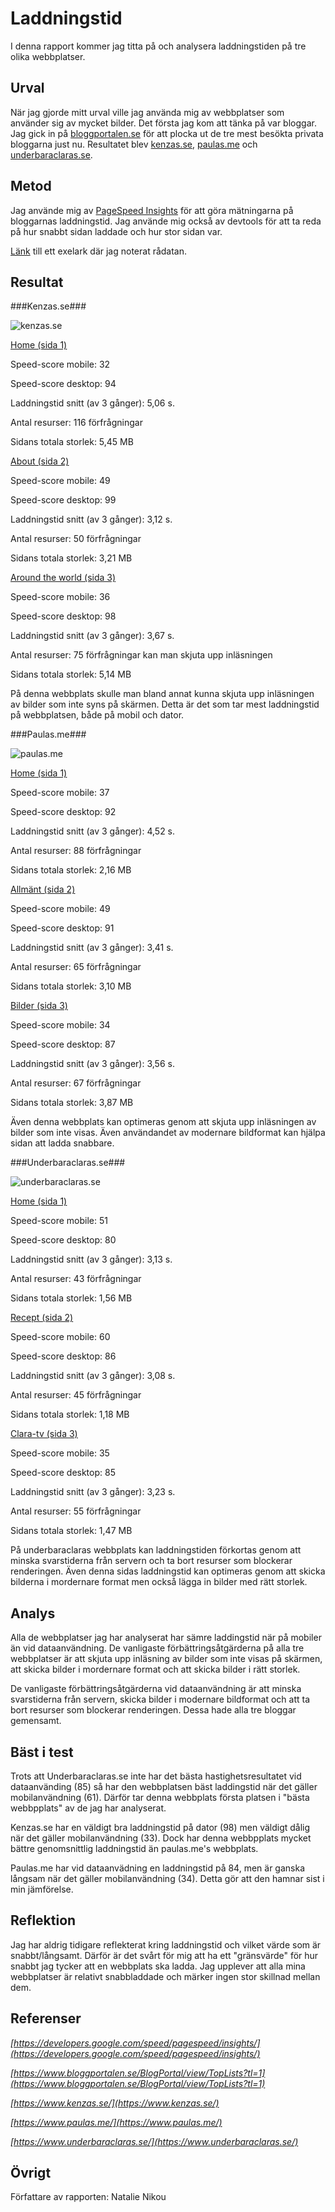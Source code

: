 
Laddningstid
=======================

I denna rapport kommer jag titta på och analysera laddningstiden på tre olika webbplatser.

Urval
-----------------------

När jag gjorde mitt urval ville jag använda mig av webbplatser som använder sig av mycket bilder. Det första jag kom att tänka på var bloggar. Jag gick in på [bloggportalen.se](https://www.bloggportalen.se/BlogPortal/view/TopLists?tl=1) för att plocka ut de tre mest besökta privata bloggarna just nu. Resultatet blev [kenzas.se](https://kenzas.se), [paulas.me](https://paulas.me/) och [underbaraclaras.se](https://underbaraclaras.se/).

Metod
-----------------------

Jag använde mig av [PageSpeed Insights](https://developers.google.com/speed/pagespeed/insights/) för att göra mätningarna på bloggarnas laddningstid. Jag använde mig också av devtools för att ta reda på hur snabbt sidan laddade och hur stor sidan var.

[Länk](https://docs.google.com/spreadsheets/d/1Xl8CNFGe2UFxQM3aLqVCCu_8NJ615fcNv0EJRpDxANQ/edit#gid=0) till ett exelark där jag noterat rådatan.

Resultat
-----------------------

###Kenzas.se###

![kenzas.se](image/report/kenzas.png?w=700)

<u>[Home (sida 1)](http://kenzas.se/)</u>

Speed-score mobile: 32

Speed-score desktop: 94

Laddningstid snitt (av 3 gånger):	5,06 s.

Antal resurser: 116 förfrågningar

Sidans totala storlek:	5,45 MB


<u>[About (sida 2)](http://kenzas.se/kenza-zouiten-subosic/)</u>

Speed-score mobile: 49

Speed-score desktop: 99

Laddningstid snitt (av 3 gånger):	3,12 s.

Antal resurser: 50 förfrågningar

Sidans totala storlek:	3,21 MB


<u>[Around the world (sida 3)](http://kenzas.se/category/traveling/)</u>

Speed-score mobile: 36

Speed-score desktop: 98

Laddningstid snitt (av 3 gånger):	3,67 s.

Antal resurser: 75 förfrågningar kan man skjuta upp inläsningen

Sidans totala storlek:	5,14 MB

På denna webbplats skulle man bland annat kunna skjuta upp inläsningen av bilder som inte syns på skärmen. Detta är det som tar mest laddningstid på webbplatsen, både på mobil och dator.

###Paulas.me###

![paulas.me](image/report/paulas.png?w=700)

<u>[Home (sida 1)](http://paulas.me/)</u>

Speed-score mobile: 37

Speed-score desktop: 92

Laddningstid snitt (av 3 gånger):	4,52 s.

Antal resurser: 88 förfrågningar

Sidans totala storlek:	2,16 MB


<u>[Allmänt (sida 2)](https://paulas.me/category/allmant/)</u>

Speed-score mobile: 49

Speed-score desktop: 91

Laddningstid snitt (av 3 gånger):	3,41 s.

Antal resurser: 65 förfrågningar

Sidans totala storlek:	3,10 MB


<u>[Bilder (sida 3)](https://paulas.me/category/bilder/)</u>

Speed-score mobile: 34

Speed-score desktop: 87

Laddningstid snitt (av 3 gånger):	3,56 s.

Antal resurser: 67 förfrågningar

Sidans totala storlek:	3,87 MB

Även denna webbplats kan optimeras genom att skjuta upp inläsningen av bilder som inte visas. Även användandet av modernare bildformat kan hjälpa sidan att ladda snabbare.

###Underbaraclaras.se###

![underbaraclaras.se](image/report/underbaraclaras.png?w=700)

<u>[Home (sida 1)](https://underbaraclaras.se/)</u>

Speed-score mobile: 51

Speed-score desktop: 80

Laddningstid snitt (av 3 gånger):	3,13 s.

Antal resurser: 43 förfrågningar

Sidans totala storlek:	1,56 MB


<u>[Recept (sida 2)](https://underbaraclaras.se/recept/)</u>

Speed-score mobile: 60

Speed-score desktop: 86

Laddningstid snitt (av 3 gånger):	3,08 s.

Antal resurser: 45 förfrågningar

Sidans totala storlek:	1,18 MB


<u>[Clara-tv (sida 3)](https://underbaraclaras.se/category/webb-tv/)</u>

Speed-score mobile: 35

Speed-score desktop: 85

Laddningstid snitt (av 3 gånger):	3,23 s.

Antal resurser: 55 förfrågningar

Sidans totala storlek: 1,47 MB

På underbaraclaras webbplats kan laddningstiden förkortas genom att minska svarstiderna från servern och ta bort resurser som blockerar renderingen. Även denna sidas laddningstid kan optimeras genom att skicka bilderna i mordernare format men också lägga in bilder med rätt storlek.

Analys
-----------------------

Alla de webbplatser jag har analyserat har sämre laddingstid när på mobiler än vid dataanvändning. De vanligaste förbättringsåtgärderna på alla tre webbplatser är att skjuta upp inläsning av bilder som inte visas på skärmen, att skicka bilder i mordernare format och att skicka bilder i rätt storlek.

De vanligaste förbättringsåtgärderna vid dataanvändning är att minska svarstiderna från servern, skicka bilder i modernare bildformat och att ta bort resurser som blockerar renderingen. Dessa hade alla tre bloggar gemensamt.

Bäst i test
-----------------------

Trots att Underbaraclaras.se inte har det bästa hastighetsresultatet vid dataanvänding (85) så har den webbplatsen bäst laddingstid när det gäller mobilanvändning (61). Därför tar denna webbplats första platsen i "bästa webbpplats" av de jag har analyserat.

Kenzas.se har en väldigt bra laddningstid på dator (98) men väldigt dålig när det gäller mobilanvändning (33). Dock har denna webbpplats mycket bättre genomsnittlig laddningstid än paulas.me's webbplats.

Paulas.me har vid dataanvädning en laddningstid på 84, men är ganska långsam när det gäller mobilanvändning (34). Detta gör att den hamnar sist i min jämförelse.

Reflektion
-----------------------
Jag har aldrig tidigare reflekterat kring laddningstid och vilket värde som är snabbt/långsamt. Därför är det svårt för mig att ha ett "gränsvärde" för hur snabbt jag tycker att en webbplats ska ladda. Jag upplever att alla mina webbplatser är relativt snabbladdade och märker ingen stor skillnad mellan dem.


Referenser
-----------------------

*[https://developers.google.com/speed/pagespeed/insights/](https://developers.google.com/speed/pagespeed/insights/)*

*[https://www.bloggportalen.se/BlogPortal/view/TopLists?tl=1](https://www.bloggportalen.se/BlogPortal/view/TopLists?tl=1)*

*[https://www.kenzas.se/](https://www.kenzas.se/)*

*[https://www.paulas.me/](https://www.paulas.me/)*

*[https://www.underbaraclaras.se/](https://www.underbaraclaras.se/)*


Övrigt
-----------------------

Författare av rapporten: Natalie Nikou
